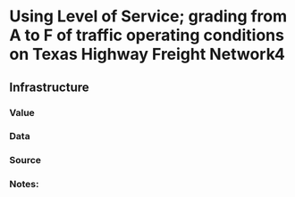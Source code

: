 # Using Level of Service; grading from A to F of traffic operating conditions on Texas Highway Freight Network4

## Infrastructure

### Value

### Data

### Source

### Notes:
